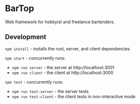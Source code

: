 # BarTop
Web framework for hobbyist and freelance bartenders.

## Development
`npm install` - installs the root, server, and client dependencies

`npm start` - concurrently runs:
* `npm run server` - the server at http://localhost:3001
* `npm run client` - the client at http://localhost:3000

`npm test` - concurrently runs:
* `npm run test-server` - the server tests
* `npm run test-client` - the client tests in non-interactive mode